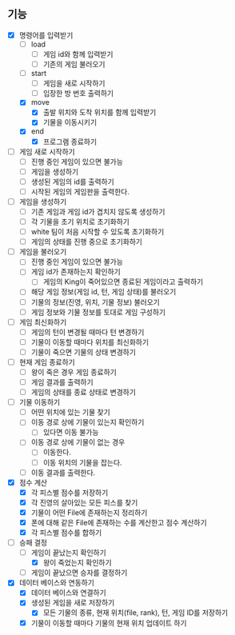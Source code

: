 ## 기능

- [x] 명령어를 입력받기
    - [ ] load
        - [ ] 게임 id와 함께 입력받기
        - [ ] 기존의 게임 불러오기
    - [ ] start
        - [ ] 게임을 새로 시작하기
        - [ ] 입장한 방 번호 출력하기
    - [x] move
        - [x] 출발 위치와 도착 위치를 함께 입력받기
        - [x] 기물을 이동시키기
    - [x] end
        - [x] 프로그램 종료하기

- [ ] 게임 새로 시작하기
    - [ ] 진행 중인 게임이 있으면 불가능
    - [ ] 게임을 생성하기
    - [ ] 생성된 게임의 id를 출력하기
    - [ ] 시작된 게임의 게임판을 출력한다.

- [ ] 게임을 생성하기
    - [ ] 기존 게임과 게임 id가 겹치지 않도록 생성하기
    - [ ] 각 기물을 초기 위치로 초기화하기
    - [ ] white 팀이 처음 시작할 수 있도록 초기화하기
    - [ ] 게임의 상태를 진행 중으로 초기화하기

- [ ] 게임을 불러오기
    - [ ] 진행 중인 게임이 있으면 불가능
    - [ ] 게임 id가 존재하는지 확인하기
        - [ ] 게임의 King이 죽어있으면 종료된 게임이라고 출력하기
    - [ ] 해당 게임 정보(게임 id, 턴, 게임 상태)를 불러오기
    - [ ] 기물의 정보(진영, 위치, 기물 정보) 불러오기
    - [ ] 게임 정보와 기물 정보를 토대로 게임 구성하기

- [ ] 게임 최신화하기
    - [ ] 게임의 턴이 변경될 때마다 턴 변경하기
    - [ ] 기물이 이동할 때마다 위치를 최신화하기
    - [ ] 기물이 죽으면 기물의 상태 변경하기

- [ ] 현재 게임 종료하기
    - [ ] 왕이 죽은 경우 게임 종료하기
    - [ ] 게임 결과를 출력하기
    - [ ] 게임의 상태를 종료 상태로 변경하기

- [ ] 기물 이동하기
    - [ ] 어떤 위치에 있는 기물 찾기
    - [ ] 이동 경로 상에 기물이 있는지 확인하기
        - [ ] 있다면 이동 불가능
    - [ ] 이동 경로 상에 기물이 없는 경우
        - [ ] 이동한다.
        - [ ] 이동 위치의 기물을 잡는다.
    - [ ] 이동 결과를 출력한다.

- [x] 점수 계산
    - [x] 각 피스별 점수를 저장하기
    - [x] 각 진영의 살아있는 모든 피스를 찾기
    - [x] 기물이 어떤 File에 존재하는지 정리하기
    - [x] 폰에 대해 같은 File에 존재하는 수를 계산한고 점수 계산하기
    - [x] 각 피스별 점수를 합하기

- [ ] 승패 결정
    - [ ] 게임이 끝났는지 확인하기
      - [x] 왕이 죽었는지 확인하기
    - [ ] 게임이 끝났으면 승자를 결정하기

- [x] 데이터 베이스와 연동하기
    - [x] 데이터 베이스와 연결하기
    - [x] 생성된 게임을 새로 저장하기
        - [x] 모든 기물의 종류, 현재 위치(file, rank), 턴, 게임 ID를 저장하기
    - [x] 기물이 이동할 때마다 기물의 현재 위치 업데이트 하기
